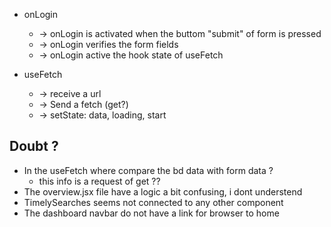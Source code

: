 * onLogin 
    * -> onLogin is activated when the buttom "submit" of form is pressed
    * -> onLogin verifies the form fields
    * -> onLogin active the hook state of useFetch

* useFetch 
    * -> receive a url
    * -> Send a fetch (get?)
    * -> setState: data, loading, start 

## Doubt  ?

* In the useFetch where compare the bd data with form data ?
    * this info is a request of get ??
* The overview.jsx file have a logic a bit confusing, i dont understend
* TimelySearches seems not connected to any other component
* The dashboard navbar do not have a link for browser to home
